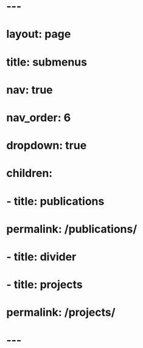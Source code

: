 # ---
# layout: page
# title: submenus
# nav: true
# nav_order: 6
# dropdown: true
# children: 
#     - title: publications
#       permalink: /publications/
#     - title: divider
#     - title: projects
#       permalink: /projects/
# ---